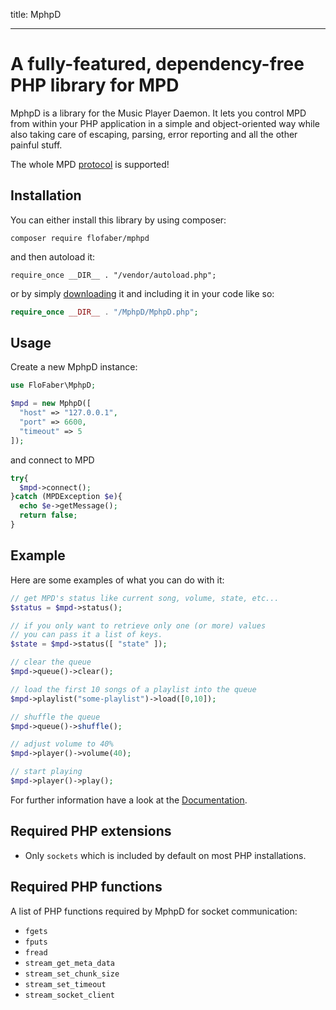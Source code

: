 title: MphpD

---

# A fully-featured, dependency-free PHP library for MPD

MphpD is a library for the Music Player Daemon.
It lets you control MPD from within your PHP application in a simple and object-oriented
way while also taking care of escaping, parsing, error reporting and all the other
painful stuff.


The whole MPD [protocol](https://mpd.readthedocs.io/en/latest/protocol.html) is supported!



## Installation


You can either install this library by using composer:
```
composer require flofaber/mphpd
```
and then autoload it:
```
require_once __DIR__ . "/vendor/autoload.php";
```

or by simply [downloading](https://github.com/FloFaber/MphpD/releases) it and including it in your code like so:
```PHP
require_once __DIR__ . "/MphpD/MphpD.php";
```

## Usage

Create a new MphpD instance:

```php
use FloFaber\MphpD;

$mpd = new MphpD([
  "host" => "127.0.0.1",
  "port" => 6600,
  "timeout" => 5
]);
```

and connect to MPD
```php
try{
  $mpd->connect();
}catch (MPDException $e){
  echo $e->getMessage();
  return false;
}
```

## Example

Here are some examples of what you can do with it:

```PHP
// get MPD's status like current song, volume, state, etc...
$status = $mpd->status();

// if you only want to retrieve only one (or more) values
// you can pass it a list of keys.
$state = $mpd->status([ "state" ]);

// clear the queue
$mpd->queue()->clear();

// load the first 10 songs of a playlist into the queue
$mpd->playlist("some-playlist")->load([0,10]);

// shuffle the queue
$mpd->queue()->shuffle();

// adjust volume to 40%
$mpd->player()->volume(40);

// start playing
$mpd->player()->play();
```

For further information have a look at the [Documentation](/doc).


## Required PHP extensions
* Only `sockets` which is included by default on most PHP installations.

## Required PHP functions

A list of PHP functions required by MphpD for socket communication:

* `fgets`
* `fputs`
* `fread`
* `stream_get_meta_data`
* `stream_set_chunk_size`
* `stream_set_timeout`
* `stream_socket_client`
